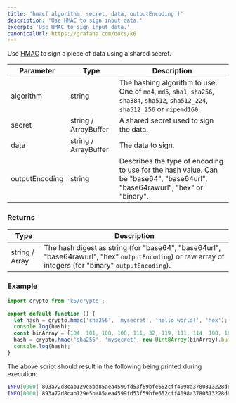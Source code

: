 ```yaml
---
title: 'hmac( algorithm, secret, data, outputEncoding )'
description: 'Use HMAC to sign input data.'
excerpt: 'Use HMAC to sign input data.'
canonicalUrl: https://grafana.com/docs/k6
---
```


<CryptoBlockquote />

Use [HMAC](https://en.wikipedia.org/wiki/Hash-based_message_authentication_code) to sign a piece of data using a shared secret.

| Parameter      |  Type  | Description                                                                                                                         |
| -------------- | ------ | ----------------------------------------------------------------------------------------------------------------------------------- |
| algorithm      | string | The hashing algorithm to use. One of `md4`, `md5`, `sha1`, `sha256`, `sha384`, `sha512`, `sha512_224`, `sha512_256` or `ripemd160`. |
| secret         | string / ArrayBuffer | A shared secret used to sign the data.   |
| data           | string / ArrayBuffer | The data to sign. |
| outputEncoding | string | Describes the type of encoding to use for the hash value. Can be "base64", "base64url", "base64rawurl", "hex" or "binary". |

### Returns

| Type           | Description |
| -------------- | ----------- |
| string / Array | The hash digest as string (for "base64", "base64url", "base64rawurl", "hex" `outputEncoding`) or raw array of integers (for "binary" `outputEncoding`). |


### Example

<CodeGroup labels={[]}>

```javascript
import crypto from 'k6/crypto';

export default function () {
  let hash = crypto.hmac('sha256', 'mysecret', 'hello world!', 'hex');
  console.log(hash);
  const binArray = [104, 101, 108, 108, 111, 32, 119, 111, 114, 108, 100, 33];
  hash = crypto.hmac('sha256', 'mysecret', new Uint8Array(binArray).buffer, 'hex');
  console.log(hash);
}
```

</CodeGroup>

The above script should result in the following being printed during execution:

<CodeGroup labels={[]}>

```bash
INFO[0000] 893a72d8cab129e5ba85aea4599fd53f59bfe652cff4098a3780313228d8c20f
INFO[0000] 893a72d8cab129e5ba85aea4599fd53f59bfe652cff4098a3780313228d8c20f
```

</CodeGroup>
